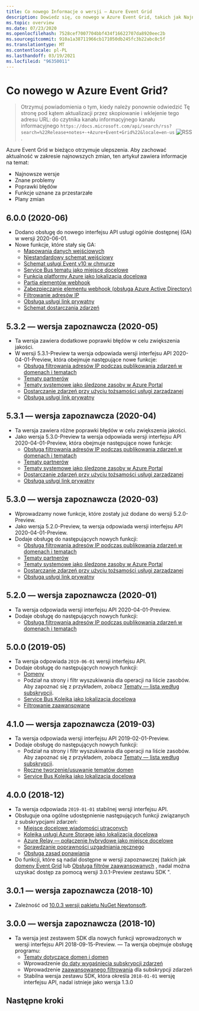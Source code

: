 ```yaml
---
title: Co nowego Informacje o wersji — Azure Event Grid
description: Dowiedz się, co nowego w Azure Event Grid, takich jak Najnowsze informacje o wersji, znane problemy, poprawki błędów, przestarzałe funkcje i nadchodzące zmiany.
ms.topic: overview
ms.date: 07/23/2020
ms.openlocfilehash: 7528cef7007704bbf434f16622707da8920eec2b
ms.sourcegitcommit: 910a1a38711966cb171050db245fc3b22abc8c5f
ms.translationtype: MT
ms.contentlocale: pl-PL
ms.lasthandoff: 03/19/2021
ms.locfileid: "96350011"
---
```

# <a name="whats-new-in-azure-event-grid"></a>Co nowego w Azure Event Grid?

>Otrzymuj powiadomienia o tym, kiedy należy ponownie odwiedzić Tę stronę pod kątem aktualizacji przez skopiowanie i wklejenie tego adresu URL: do czytnika kanału informacyjnego kanału informacyjnego `https://docs.microsoft.com/api/search/rss?search=%22Release+notes+-+Azure+Event+Grid%22&locale=en-us` ![ RSS ](./media/whats-new/feed-icon-16x16.png) .

Azure Event Grid w bieżąco otrzymuje ulepszenia. Aby zachować aktualność w zakresie najnowszych zmian, ten artykuł zawiera informacje na temat:

- Najnowsze wersje
- Znane problemy
- Poprawki błędów
- Funkcje uznane za przestarzałe
- Plany zmian

## <a name="600-2020-06"></a>6.0.0 (2020-06)
- Dodano obsługę do nowego interfejsu API usługi ogólnie dostępnej (GA) w wersji 2020-06-01.
- Nowe funkcje, które stały się GA:
    - [Mapowania danych wejściowych](input-mappings.md)
    - [Niestandardowy schemat wejściowy](input-mappings.md)
    - [Schemat usługi Event v10 w chmurze](cloud-event-schema.md)
    - [Service Bus tematu jako miejsce docelowe](handler-service-bus.md)
    - [Funkcja platformy Azure jako lokalizacja docelowa](handler-functions.md)
    - [Partia elementów webhook](./edge/delivery-output-batching.md)
    - [Zabezpieczanie elementu webhook (obsługa Azure Active Directory)](secure-webhook-delivery.md)
    - [Filtrowanie adresów IP](configure-firewall.md)
    - [Obsługa usługi link prywatny](configure-private-endpoints.md)
    - [Schemat dostarczania zdarzeń](event-schema.md)

## <a name="532-preview-2020-05"></a>5.3.2 — wersja zapoznawcza (2020-05)
- Ta wersja zawiera dodatkowe poprawki błędów w celu zwiększenia jakości.
- W wersji 5.3.1-Preview ta wersja odpowiada wersji interfejsu API 2020-04-01-Preview, która obejmuje następujące nowe funkcje: 
    - [Obsługa filtrowania adresów IP podczas publikowania zdarzeń w domenach i tematach](configure-firewall.md)
    - [Tematy partnerów](./partner-events-overview.md)
    - [Tematy systemowe jako śledzone zasoby w Azure Portal](system-topics.md)
    - [Dostarczanie zdarzeń przy użyciu tożsamości usługi zarządzanej](managed-service-identity.md) 
    - [Obsługa usługi link prywatny](configure-private-endpoints.md)

## <a name="531-preview-2020-04"></a>5.3.1 — wersja zapoznawcza (2020-04)
- Ta wersja zawiera różne poprawki błędów w celu zwiększenia jakości.
- Jako wersja 5.3.0-Preview ta wersja odpowiada wersji interfejsu API 2020-04-01-Preview, która obejmuje następujące nowe funkcje: 
    - [Obsługa filtrowania adresów IP podczas publikowania zdarzeń w domenach i tematach](configure-firewall.md)
    - [Tematy partnerów](./partner-events-overview.md)
    - [Tematy systemowe jako śledzone zasoby w Azure Portal](system-topics.md)
    - [Dostarczanie zdarzeń przy użyciu tożsamości usługi zarządzanej](managed-service-identity.md) 
    - [Obsługa usługi link prywatny](configure-private-endpoints.md)

## <a name="530-preview-2020-03"></a>5.3.0 — wersja zapoznawcza (2020-03)
- Wprowadzamy nowe funkcje, które zostały już dodane do wersji 5.2.0-Preview. 
- Jako wersja 5.2.0-Preview, ta wersja odpowiada wersji interfejsu API 2020-04-01-Preview.
- Dodaje obsługę do następujących nowych funkcji: 
    - [Obsługa filtrowania adresów IP podczas publikowania zdarzeń w domenach i tematach](configure-firewall.md)
    - [Tematy partnerów](./partner-events-overview.md)
    - [Tematy systemowe jako śledzone zasoby w Azure Portal](system-topics.md)
    - [Dostarczanie zdarzeń przy użyciu tożsamości usługi zarządzanej](managed-service-identity.md) 
    - [Obsługa usługi link prywatny](configure-private-endpoints.md)

## <a name="520-preview-2020-01"></a>5.2.0 — wersja zapoznawcza (2020-01)
- Ta wersja odpowiada wersji interfejsu API 2020-04-01-Preview.
- Dodaje obsługę do następujących nowych funkcji:
    - [Obsługa filtrowania adresów IP podczas publikowania zdarzeń w domenach i tematach](configure-firewall.md)

## <a name="500-2019-05"></a>5.0.0 (2019-05)
- Ta wersja odpowiada `2019-06-01` wersji interfejsu API.
- Dodaje obsługę do następujących nowych funkcji:
    * [Domeny](event-domains.md)
    * Podział na strony i filtr wyszukiwania dla operacji na liście zasobów. Aby zapoznać się z przykładem, zobacz [Tematy — lista według subskrypcji](/rest/api/eventgrid/version2020-04-01-preview/topics/listbysubscription).
    * [Service Bus Kolejka jako lokalizacja docelowa](handler-service-bus.md)
    * [Filtrowanie zaawansowane](event-filtering.md#advanced-filtering)

## <a name="410-preview-2019-03"></a>4.1.0 — wersja zapoznawcza (2019-03)
- Ta wersja odpowiada wersji interfejsu API 2019-02-01-Preview.
- Dodaje obsługę do następujących nowych funkcji:
    * Podział na strony i filtr wyszukiwania dla operacji na liście zasobów. Aby zapoznać się z przykładem, zobacz [Tematy — lista według subskrypcji](/rest/api/eventgrid/version2020-04-01-preview/topics/listbysubscription).
    * [Ręczne tworzenie/usuwanie tematów domen](how-to-event-domains.md)
    * [Service Bus Kolejka jako lokalizacja docelowa](handler-service-bus.md)

## <a name="400-2018-12"></a>4.0.0 (2018-12)
- Ta wersja odpowiada `2019-01-01` stabilnej wersji interfejsu API.
- Obsługuje ona ogólne udostępnienie następujących funkcji związanych z subskrypcjami zdarzeń:
    * [Miejsce docelowe wiadomości utraconych](manage-event-delivery.md)
    * [Kolejka usługi Azure Storage jako lokalizacja docelowa](handler-storage-queues.md)
    * [Azure Relay — połączenie hybrydowe jako miejsce docelowe](handler-relay-hybrid-connections.md)
    * [Sprawdzanie poprawności uzgadniania ręcznego](webhook-event-delivery.md)
    * [Obsługa zasad ponawiania](delivery-and-retry.md)
- Do funkcji, które są nadal dostępne w wersji zapoznawczej (takich jak [domeny Event Grid](event-domains.md) lub [Obsługa filtrów zaawansowanych](event-filtering.md#advanced-filtering) , nadal można uzyskać dostęp za pomocą wersji 3.0.1-Preview zestawu SDK ".

## <a name="301-preview-2018-10"></a>3.0.1 — wersja zapoznawcza (2018-10)
- Zależność od [10.0.3 wersji pakietu NuGet Newtonsoft](https://www.nuget.org/packages/Newtonsoft.Json/10.0.3).

## <a name="300-preview-2018-10"></a>3.0.0 — wersja zapoznawcza (2018-10)
- Ta wersja jest zestawem SDK dla nowych funkcji wprowadzonych w wersji interfejsu API 2018-09-15-Preview. — Ta wersja obejmuje obsługę programu:
    - [Tematy dotyczące domen i domen](event-domains.md)
    - Wprowadzenie [do daty wygaśnięcia subskrypcji zdarzeń](concepts.md#event-subscription-expiration)
    - Wprowadzenie [zaawansowanego filtrowania](event-filtering.md#advanced-filtering) dla subskrypcji zdarzeń
    - Stabilna wersja zestawu SDK, która określa `2018-01-01` wersję interfejsu API, nadal istnieje jako wersja 1.3.0

## <a name="next-steps"></a>Następne kroki